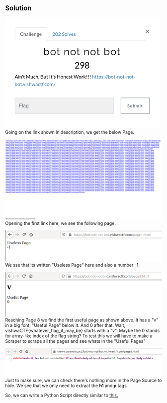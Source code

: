 ## Solution

![](bot-not-not-botBox.png)
Going on the link shown in description, we get the below Page.

![](bot-not-not-bot1.png)
Opening the first link here, we see the following page.

![](bot-not-not-bot2.png)
We sse that its written "Useless Page" here and also a number -1.

![](bot-not-not-bot3.png)
Reaching Page 8 we find the first useful page as shown above. It has a "v" in a big font, "Useful Page" below it. And 0 after that.
Wait, vishwaCTF{whatever_flag_it_may_be} starts with a "v". Maybe the 0 stands for array-like index of the flag string?
To test this we will have to make a Scraper to scrape all the pages and see whats in the "Useful Pages"

![](bot-not-not-bot4.png)
Just to make sure, we can check there's nothing more in the Page Source to hide. We see that we only need to extract the <b>h1</b> and <b>p</b> tags.

So, we can write a Python Script directly similar to <a href="./solution.py">this.</a>